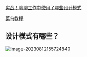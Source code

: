[实战！聊聊工作中使用了哪些设计模式](https://juejin.cn/post/7023536216138055716)

[菜鸟教程](https://www.runoob.com/design-pattern/factory-pattern.html)

## 设计模式有哪些？

![image-20230812155724840](https://cdn.jsdelivr.net/gh/iamk123/typora@main/uPic/2023/08/12/15572416918270441691827044939ju6WEY-image-20230812155724840.png)


